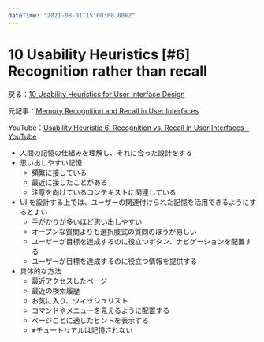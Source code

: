 ```yaml
---
dateTime: "2021-08-01T15:00:00.006Z"
---
```


# 10 Usability Heuristics [#6] Recognition rather than recall

戻る：[10 Usability Heuristics for User Interface Design](./index.html)

元記事：[Memory Recognition and Recall in User Interfaces](https://www.nngroup.com/articles/recognition-and-recall/)

YouTube：[Usability Heuristic 6: Recognition vs. Recall in User Interfaces - YouTube](https://www.youtube.com/watch?v=6glQPp6q4Jc)

- 人間の記憶の仕組みを理解し、それに合った設計をする
- 思い出しやすい記憶
  - 頻繁に接している
  - 最近に接したことがある
  - 注意を向けているコンテキストに関連している
- UI を設計する上では、ユーザーの関連付けられた記憶を活用できるようにするとよい
  - 手がかりが多いほど思い出しやすい
  - オープンな質問よりも選択肢式の質問のほうが易しい
  - ユーザーが目標を達成するのに役立つボタン、ナビゲーションを配置する
  - ユーザーが目標を達成するのに役立つ情報を提供する
- 具体的な方法
  - 最近アクセスしたページ
  - 最近の検索履歴
  - お気に入り、ウィッシュリスト
  - コマンドやメニューを見えるように配置する
  - ページごとに適したヒントを表示する
  - ※チュートリアルは記憶されない
